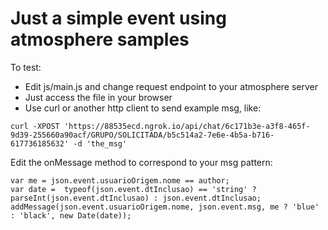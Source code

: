 # Just a simple event using atmosphere samples

To test:
- Edit js/main.js and change request endpoint to your atmosphere server
- Just access the file in your browser
- Use curl or another http client to send example msg, like:
```
curl -XPOST 'https://88535ecd.ngrok.io/api/chat/6c171b3e-a3f8-465f-9d39-255660a90acf/GRUPO/SOLICITADA/b5c514a2-7e6e-4b5a-b716-617736185632' -d 'the_msg'
```
Edit the onMessage method to correspond to your msg pattern:
```
var me = json.event.usuarioOrigem.nome == author;
var date =  typeof(json.event.dtInclusao) == 'string' ? parseInt(json.event.dtInclusao) : json.event.dtInclusao;
addMessage(json.event.usuarioOrigem.nome, json.event.msg, me ? 'blue' : 'black', new Date(date));
```
